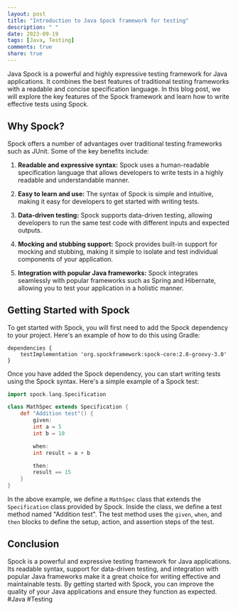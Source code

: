 ```yaml
---
layout: post
title: "Introduction to Java Spock framework for testing"
description: " "
date: 2023-09-19
tags: [Java, Testing]
comments: true
share: true
---
```


Java Spock is a powerful and highly expressive testing framework for Java applications. It combines the best features of traditional testing frameworks with a readable and concise specification language. In this blog post, we will explore the key features of the Spock framework and learn how to write effective tests using Spock.

## Why Spock?

Spock offers a number of advantages over traditional testing frameworks such as JUnit. Some of the key benefits include:

1. **Readable and expressive syntax:** Spock uses a human-readable specification language that allows developers to write tests in a highly readable and understandable manner.

2. **Easy to learn and use:** The syntax of Spock is simple and intuitive, making it easy for developers to get started with writing tests.

3. **Data-driven testing:** Spock supports data-driven testing, allowing developers to run the same test code with different inputs and expected outputs.

4. **Mocking and stubbing support:** Spock provides built-in support for mocking and stubbing, making it simple to isolate and test individual components of your application.

5. **Integration with popular Java frameworks:** Spock integrates seamlessly with popular frameworks such as Spring and Hibernate, allowing you to test your application in a holistic manner.

## Getting Started with Spock

To get started with Spock, you will first need to add the Spock dependency to your project. Here's an example of how to do this using Gradle:

```
dependencies {
    testImplementation 'org.spockframework:spock-core:2.0-groovy-3.0'
}
```

Once you have added the Spock dependency, you can start writing tests using the Spock syntax. Here's a simple example of a Spock test:

```groovy
import spock.lang.Specification

class MathSpec extends Specification {
    def "Addition test"() {
        given:
        int a = 5
        int b = 10

        when:
        int result = a + b

        then:
        result == 15
    }
}
```

In the above example, we define a `MathSpec` class that extends the `Specification` class provided by Spock. Inside the class, we define a test method named "Addition test". The test method uses the `given`, `when`, and `then` blocks to define the setup, action, and assertion steps of the test.

## Conclusion

Spock is a powerful and expressive testing framework for Java applications. Its readable syntax, support for data-driven testing, and integration with popular Java frameworks make it a great choice for writing effective and maintainable tests. By getting started with Spock, you can improve the quality of your Java applications and ensure they function as expected. #Java #Testing
